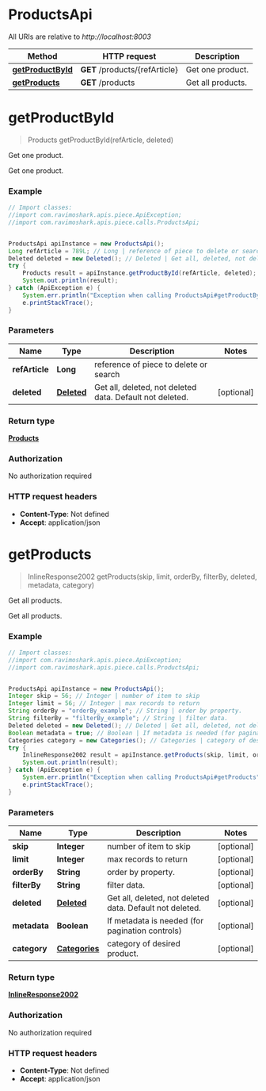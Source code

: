 # ProductsApi

All URIs are relative to *http://localhost:8003*

Method | HTTP request | Description
------------- | ------------- | -------------
[**getProductById**](ProductsApi.md#getProductById) | **GET** /products/{refArticle} | Get one product.
[**getProducts**](ProductsApi.md#getProducts) | **GET** /products | Get all products.

<a name="getProductById"></a>
# **getProductById**
> Products getProductById(refArticle, deleted)

Get one product.

Get one product.

### Example
```java
// Import classes:
//import com.ravimoshark.apis.piece.ApiException;
//import com.ravimoshark.apis.piece.calls.ProductsApi;


ProductsApi apiInstance = new ProductsApi();
Long refArticle = 789L; // Long | reference of piece to delete or search
Deleted deleted = new Deleted(); // Deleted | Get all, deleted, not deleted data. Default not deleted.
try {
    Products result = apiInstance.getProductById(refArticle, deleted);
    System.out.println(result);
} catch (ApiException e) {
    System.err.println("Exception when calling ProductsApi#getProductById");
    e.printStackTrace();
}
```

### Parameters

Name | Type | Description  | Notes
------------- | ------------- | ------------- | -------------
 **refArticle** | **Long**| reference of piece to delete or search |
 **deleted** | [**Deleted**](.md)| Get all, deleted, not deleted data. Default not deleted. | [optional]

### Return type

[**Products**](Products.md)

### Authorization

No authorization required

### HTTP request headers

 - **Content-Type**: Not defined
 - **Accept**: application/json

<a name="getProducts"></a>
# **getProducts**
> InlineResponse2002 getProducts(skip, limit, orderBy, filterBy, deleted, metadata, category)

Get all products.

Get all products.

### Example
```java
// Import classes:
//import com.ravimoshark.apis.piece.ApiException;
//import com.ravimoshark.apis.piece.calls.ProductsApi;


ProductsApi apiInstance = new ProductsApi();
Integer skip = 56; // Integer | number of item to skip
Integer limit = 56; // Integer | max records to return
String orderBy = "orderBy_example"; // String | order by property.
String filterBy = "filterBy_example"; // String | filter data.
Deleted deleted = new Deleted(); // Deleted | Get all, deleted, not deleted data. Default not deleted.
Boolean metadata = true; // Boolean | If metadata is needed (for pagination controls)
Categories category = new Categories(); // Categories | category of desired product.
try {
    InlineResponse2002 result = apiInstance.getProducts(skip, limit, orderBy, filterBy, deleted, metadata, category);
    System.out.println(result);
} catch (ApiException e) {
    System.err.println("Exception when calling ProductsApi#getProducts");
    e.printStackTrace();
}
```

### Parameters

Name | Type | Description  | Notes
------------- | ------------- | ------------- | -------------
 **skip** | **Integer**| number of item to skip | [optional]
 **limit** | **Integer**| max records to return | [optional]
 **orderBy** | **String**| order by property. | [optional]
 **filterBy** | **String**| filter data. | [optional]
 **deleted** | [**Deleted**](.md)| Get all, deleted, not deleted data. Default not deleted. | [optional]
 **metadata** | **Boolean**| If metadata is needed (for pagination controls) | [optional]
 **category** | [**Categories**](.md)| category of desired product. | [optional]

### Return type

[**InlineResponse2002**](InlineResponse2002.md)

### Authorization

No authorization required

### HTTP request headers

 - **Content-Type**: Not defined
 - **Accept**: application/json

